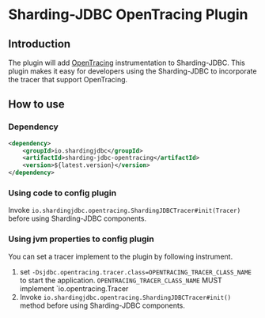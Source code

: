 # Sharding-JDBC OpenTracing Plugin

## Introduction

The plugin will add [OpenTracing](http://opentracing.io/) instrumentation to Sharding-JDBC. This plugin makes it 
easy for developers using the Sharding-JDBC to incorporate the tracer that support OpenTracing.


## How to use

### Dependency

```xml
<dependency>
    <groupId>io.shardingjdbc</groupId>
    <artifactId>sharding-jdbc-opentracing</artifactId>
    <version>${latest.version}</version>
</dependency>
```

### Using code to config plugin

Invoke `io.shardingjdbc.opentracing.ShardingJDBCTracer#init(Tracer)` before using Sharding-JDBC components.

### Using jvm properties to config plugin

You can set a tracer implement to the plugin by following instrument.

 1. set `-Dsjdbc.opentracing.tracer.class=OPENTRACING_TRACER_CLASS_NAME` to start the application. `OPENTRACING_TRACER_CLASS_NAME` MUST implement
`io.opentracing.Tracer
 1. Invoke `io.shardingjdbc.opentracing.ShardingJDBCTracer#init()` method before using Sharding-JDBC components.